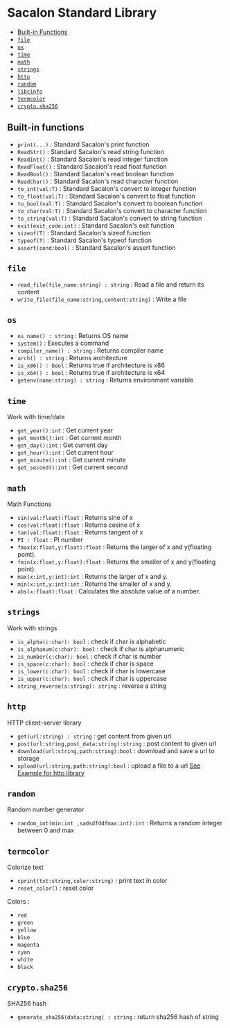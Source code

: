 # Sacalon Standard Library

- [Built-in Functions](#built-in-functions)
- [`file`](#file)
- [`os`](#os)
- [`time`](#time)
- [`math`](#math)
- [`strings`](#strings)
- [`http`](#http)
- [`random`](#random)
- [`libcinfo`](#libcinfo)
- [`termcolor`](#termcolor)
- [`crypto.sha256`](#crypto-sha256)

## Built-in functions 
- `print(...)` : Standard Sacalon's print function
- `ReadStr()` : Standard Sacalon's read string function
- `ReadInt()` : Standard Sacalon's read integer function
- `ReadFloat()` : Standard Sacalon's read float function
- `ReadBool()` : Standard Sacalon's read boolean function
- `ReadChar()` : Standard Sacalon's read character function
- `to_int(val:T)` : Standard Sacalon's convert to integer function
- `to_float(val:T)` : Standard Sacalon's convert to float function
- `to_bool(val:T)` : Standard Sacalon's convert to boolean function
- `to_char(val:T)` : Standard Sacalon's convert to character function
- `to_string(val:T)` : Standard Sacalon's convert to string function
- `exit(exit_code:int)` : Standard Sacalon's exit function
- `sizeof(T)` : Standard Sacalon's sizeof function
- `typeof(T)` : Standard Sacalon's typeof function
- `assert(cond:bool)` : Standard Sacalon's assert function

## `file`
- `read_file(file_name:string) : string` : Read a file and return its content
- `write_file(file_name:string,content:string)` : Write a file

<!-- ### listdir(path:string) : [string]
Lists dirs,files on a path

example :
```
print(listdir("C:\\"));
``` -->

## `os`
- `os_name() : string` : Returns OS name
- `system()` : Executes a command
- `compiler_name() : string` : Returns compiler name
- `arch() : string` : Returns architecture
- `is_x86() : bool` : Returns true if architecture is x86
- `is_x64() : bool` : Returns true if architecture is x64
- `getenv(name:string) : string` : Returns environment variable

## `time`
Work with time/date

- `get_year():int` : Get current year
- `get_month():int` : Get current month
- `get_day():int` : Get current day
- `get_hour():int` : Get current hour
- `get_minute():int` : Get current minute
- `get_second():int` : Get current second


## `math`
Math Functions

- `sin(val:float):float` : Returns sine of x
- `cos(val:float):float` : Returns cosine of x
- `tan(val:float):float` : Returns tangent of x
- `PI : float` : PI number
- `fmax(x:float,y:float):float` : Returns the larger of x and y(floating point). 
- `fmin(x:float,y:float):float` : Returns the smaller of x and y(floating point). 
- `max(x:int,y:int):int` : Returns the larger of x and y. 
- `min(x:int,y:int):int` : Returns the smaller of x and y. 
- `abs(x:float):float` : Calculates the absolute value of a number. 

## `strings`
Work with strings

- `is_alpha(c:char): bool` : check if char is alphabetic
- `is_alphanum(c:char): bool` : check if char is alphanumeric
- `is_number(c:char): bool` : check if char is number
- `is_space(c:char): bool` : check if char is space
- `is_lower(c:char): bool` : check if char is lowercase
- `is_upper(c:char): bool` : check if char is uppercase
- `string_reverse(s:string): string` : reverse a string

## `http`
HTTP client-server library

- `get(url:string) : string` : get content from given url
- `post(url:string,post_data:string):string` : post content to given url
- `download(url:string,path:string):bool` : download and save a url to storage
- `upload(url:string,path:string):bool` : upload a file to a url
[See Example for http library](https://github.com/sacalon-lang/sacalon/blob/main/examples/net.has)

## `random`
Random number generator

- `random_int(min:int ,sadsdfddfmax:int):int` : Returns a random integer between 0 and max

## `termcolor`
Colorize text

- `cprint(txt:string,color:string)` : print text in color
- `reset_color()` : reset color

Colors :

- `red`
- `green`
- `yellow`
- `blue`
- `magenta`
- `cyan`
- `white`
- `black`

## `crypto.sha256`
SHA256 hash

- `generate_sha256(data:string) : string` : return sha256 hash of string